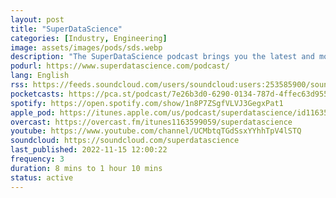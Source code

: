 ```yaml
---
layout: post
title: "SuperDataScience"
categories: [Industry, Engineering]
image: assets/images/pods/sds.webp
description: "The SuperDataScience podcast brings you the latest and most important machine learning, artificial intelligence, and broader data-world topics from across both academia and industry. As the quantity of data on our planet doubles every couple of years and this trend is set to continue for decades to come, there's an unprecedented opportunity for you to make an enormous impact in your lifetime. Whether you're curious about getting started in a data career or you're a deep technical expert, whether you'd like to understand what A.I. is or you'd like to integrate more data-driven processes into your business, we have inspiring guests and lighthearted conversation for you to enjoy. We cover tools, techniques, and implementation tricks across data collection, databases, analytics, predictive modeling, visualization, software engineering, real-world applications, and commercialization − everything you need to crush it with data science."
podurl: https://www.superdatascience.com/podcast/
lang: English
rss: https://feeds.soundcloud.com/users/soundcloud:users:253585900/sounds.rss
pocketcasts: https://pca.st/podcast/7e26b3d0-6290-0134-787d-4ffec63d9550
spotify: https://open.spotify.com/show/1n8P7ZSgfVLVJ3GegxPat1
apple_pod: https://itunes.apple.com/us/podcast/superdatascience/id1163599059
overcast: https://overcast.fm/itunes1163599059/superdatascience
youtube: https://www.youtube.com/channel/UCMbtqTGdSsxYYhhTpV4lSTQ
soundcloud: https://soundcloud.com/superdatascience
last_published: 2022-11-15 12:00:22
frequency: 3
duration: 8 mins to 1 hour 10 mins
status: active
---
```

